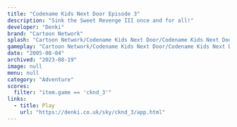 ```yaml
---
title: "Codename Kids Next Door Episode 3"
description: "Sink the Sweet Revenge III once and for all!"
developer: "Denki"
brand: "Cartoon Network"
splash: "Cartoon Network/Codename Kids Next Door/Codename Kids Next Door Episode 3/Splash.jpg"
gameplay: "Cartoon Network/Codename Kids Next Door/Codename Kids Next Door Episode 3/screenshot_04.jpg"
date: "2005-08-04"
archived: "2023-08-19"
image: null
menu: null
category: "Adventure"
scores:
  filter: "item.game == 'cknd_3'"
links:
  - title: Play
    url: "https://denki.co.uk/sky/cknd_3/app.html"
---
```

